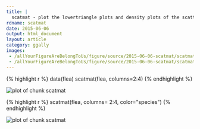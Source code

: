 ```yaml
---
title: |
  scatmat - plot the lowertriangle plots and density plots of the scatter plot matrix.
rdname: scatmat
date: 2015-06-06
output: html_document
layout: article
category: ggally
images:
 - /allYourFigureAreBelongToUs/figure/source/2015-06-06-scatmat/scatmat-1.png
 - /allYourFigureAreBelongToUs/figure/source/2015-06-06-scatmat/scatmat-2.png
---
```





{% highlight r %}
data(flea)
scatmat(flea, columns=2:4)
{% endhighlight %}

![plot of chunk scatmat](/allYourFigureAreBelongToUs/figure/source/2015-06-06-scatmat/scatmat-1.png) 

{% highlight r %}
scatmat(flea, columns= 2:4, color="species")
{% endhighlight %}

![plot of chunk scatmat](/allYourFigureAreBelongToUs/figure/source/2015-06-06-scatmat/scatmat-2.png) 